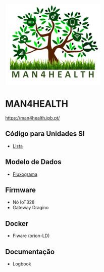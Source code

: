 ![logo](Assets/man4health_small.png)
# MAN4HEALTH
https://man4health.ipb.pt/

## Código para Unidades SI
- [Lista](https://raw.githubusercontent.com/jpcoelhoATipbDOTpt/MAN4HEALTH/main/UnitCode.md)
## Modelo de Dados
- [Fluxograma](https://app.diagrams.net/#G1-Mlrzr9L3VvP6LeKTDme6E2nunEgsq2p)
## Firmware
- Nó IoT328
- Gateway Dragino

## Docker
- Fiware (orion-LD)

## Documentação
- Logbook
